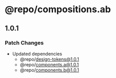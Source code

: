 # @repo/compositions.ab

## 1.0.1

### Patch Changes

- Updated dependencies
  - @repo/design-tokens@1.0.1
  - @repo/components.a@1.0.1
  - @repo/components.b@1.0.1
